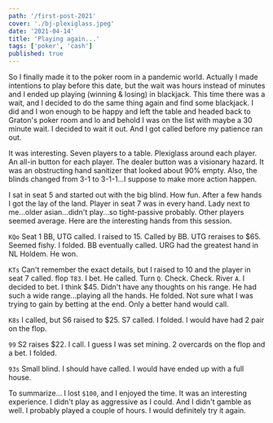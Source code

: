 ```yaml
---
path: '/first-post-2021'
cover: './bj-plexiglass.jpeg'
date: '2021-04-14'
title: 'Playing again...'
tags: ['poker', 'cash']
published: true
---
```


So I finally made it to the poker room in a pandemic world. Actually
I made intentions to play before this date, but the wait was hours instead of minutes and I ended up playing (winning & losing) in blackjack. This time there was a wait, and I decided to do the same thing again and find some blackjack. I did and I won enough to be happy and left the table and headed back to Graton's poker room and lo and behold I was on the list with maybe a 30 minute wait. I decided to wait it out. And I got called before my patience ran out.

It was interesting. Seven players to a table. Plexiglass around each
player. An all-in button for each player. The dealer button was a visionary hazard.
It was an obstructing hand sanitizer that looked about 90% empty.
Also, the blinds changed from 3-1 to 3-1-1...I suppose to make more action happen.

I sat in seat 5 and started out with the big blind. How fun. After
a few hands I got the lay of the land. Player in seat 7 was in every hand. Lady next to me...older asian...didn't play...so tight-passive probably. Other players seemed average. Here are the interesting hands from this session.

`KQo`
Seat 1 BB, UTG called. I raised to 15. Called by BB. UTG reraises to \$65. Seemed fishy. I folded. BB eventually called. URG had the greatest hand in NL Holdem. He won.

`KTs`
Can't remember the exact details, but I raised to 10 and the player in seat 7 called. flop `T83`. I bet. He called. Turn `Q`. Check. Check. River `A`. I decided to bet. I think \$45. Didn't have any thoughts on his range. He had such a wide range...playing all the hands. He folded. Not sure what I was trying to gain by betting at the end. Only a better hand would call.

`K8s`
I called, but S6 raised to \$25. S7 called. I folded. I would have had 2 pair on the flop.

`99`
S2 raises \$22. I call. I guess I was set mining. 2 overcards on the flop and a bet. I folded.

`93s`
Small blind. I should have called. I would have ended up with a full house.

To summarize...
I lost `$100`, and I enjoyed the time. It was an interesting experience. I didn't play as aggressive as I could. And I didn't gamble as well. I probably played a couple of hours. I would definitely try it again.
